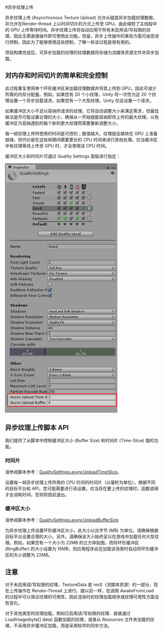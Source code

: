 #异步纹理上传

异步纹理上传 (Asynchronous Texture Upload) 允许从磁盘异步加载纹理数据，并允许在Render-thread 上以时间切片的方式上传至 GPU。由此缩短了主线程中的 GPU 上传等待时间。异步纹理上传将自动应用于所有未启用读/写权限的纹理，因此无需直接操作即可使用此功能。但是，异步上传操作的某些方面可由您进行控制，因此为了能够使用这些控制，了解一些该过程是很有用的。

项目构建完成后，可异步加载的纹理的纹理数据将存储为流媒体资源文件并异步加载。

## 对内存和时间切片的简单和完全控制

此过程重复使用单个环形缓冲区来加载纹理数据并将其上传到 GPU，因此可减少所需的内存分配量。例如，如果您有 20 个小纹理，Unity 将一次性为这 20 个纹理设置一个异步加载请求。如果您有一个大型纹理，Unity 仅会设置一个请求。

如果缓冲区大小不足以容纳所请求的纹理，它将自动调整大小来满足需求，但最佳做法是尽可能设置合理的大小，确保从一开始就能容纳即将上传的最大纹理，以免缓冲区为容纳遇到的每个新的更大纹理而需要重新调整大小。

每一帧纹理上传所使用的时间是可控的；数值越大，纹理就会越快在 GPU 上准备就绪，但代价是在这些帧期间需要更长的 CPU 时间来进行其他处理。仅当缓冲区中有纹理等待上传至 GPU 时，才会使用该 CPU 时间。
  
缓冲区大小和时间片可通过 Quality Settings 面板进行指定：

![Quality Settings 面板中的异步上传设置](../uploads/Main/AsyncUploadQualitySettings.png)


## 异步纹理上传脚本 API

我们提供了从脚本中控制缓冲区大小 (Buffer Size) 和时间片 (Time-Slice) 值的功能。

### 时间片
请参阅脚本参考：[QualitySettings.asyncUploadTimeSlice](../ScriptReference/QualitySettings-asyncUploadTimeSlice.html)。

设置每一帧异步纹理上传所用的 CPU 时间的时间片（以毫秒为单位）。根据不同的目标平台和 API，您可能需要进行该设置。仅当存在要上传的纹理时，函数调用才会消耗时间，否则将提前退出。

### 缓冲区大小
请参阅脚本参考：[QualitySettings.asyncUploadBufferSize](../ScriptReference/QualitySettings-asyncUploadBufferSize.html)

为异步纹理上传设置环形缓冲区大小。此大小以兆字节 (MB) 为单位。请确保根据目标平台设置合理的大小。另外，请确保该大小始终足以在游戏中加载任何大型纹理。例如，如果您有一个大小为 22MB 的立方体贴图，而将环形缓冲区 (RingBuffer) 的大小设置为 16MB，则应用程序会在加载该场景时自动将环形缓冲区的大小调整为 22MB。


## 注意

对于未启用读/写权限的纹理，TextureData 是 resS（流媒体资源）的一部分，现在上传操作在 Render-Thread 上进行。跟以前一样，在调用 AwakeFromLoad 的过程中可以保证纹理的可用性，因此渲染时的纹理加载顺序或纹理可用性方面没有变化。

对于其他类型的纹理加载，例如已启用读/写权限的纹理、直接通过 LoadImage(byte[] data) 函数加载的纹理，或者从 Resources 文件夹加载的纹理，不采用异步缓冲区加载，而是采用较早的同步方法。

